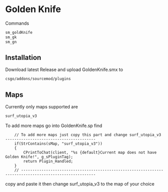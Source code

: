 # Golden Knife

Commands
```bash
sm_goldKnife
sm_gk
sm_gn
```

## Installation

Download latest Release and upload GoldenKnife.smx to
```bash
csgo/addons/sourcemod/plugins
```


## Maps
Currently only maps supported are 
```bash
surf_utopia_v3
```
To add more maps go into GoldenKnife.sp find 
```sourcepawn
	// To add more maps just copy this part and change surf_utopia_v3 ----------------------------------------
	if(StrContains(sMap, "surf_utopia_v3")) 
	{
		CPrintToChat(client, "%s {default}Current map does not have Golden Knife!", g_sPluginTag);
		return Plugin_Handled;
	} 
	// -------------------------------------------------------------------------------------------------------
 ```
 copy and paste it then change surf_utopia_v3 to the map of your choice 
